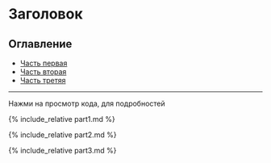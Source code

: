 # Заголовок

## Оглавление

- [Часть первая](#part1)
- [Часть вторая](#part2)
- [Часть третяя](#part3)

---

Нажми на просмотр кода, для подробностей

<a name="part1"></a>
{% include_relative part1.md %}

<a name="part2"></a>
{% include_relative part2.md %}

<a name="part3"></a>
{% include_relative part3.md %}

